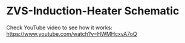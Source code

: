 # ZVS-Induction-Heater Schematic
Check YouTube video to see how it works:
https://www.youtube.com/watch?v=HWMHcxvA7oQ
